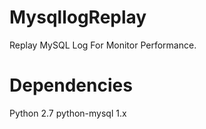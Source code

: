 MysqllogReplay
==============

Replay MySQL Log For Monitor Performance.


Dependencies
==============

Python 2.7
python-mysql 1.x
